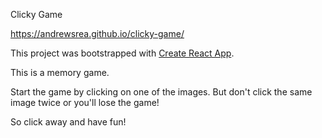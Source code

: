 Clicky Game

https://andrewsrea.github.io/clicky-game/

This project was bootstrapped with [Create React App](https://github.com/facebook/create-react-app).

This is a memory game. 

Start the game by clicking on one of the images. But don't click the same image twice or you'll lose the game!

So click away and have fun!

